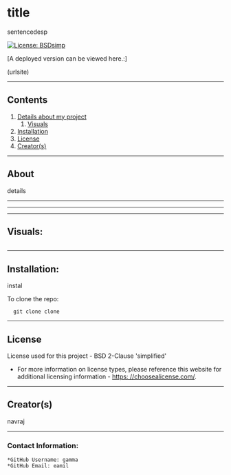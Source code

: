 
  
  # title

  sentencedesp

  [![License: BSDsimp](https://img.shields.io/badge/License-BSDSimp-grey.svg)](https://opensource.org/licenses/BSD-2-Clause)

  [A deployed version can be viewed here.:]
  
  (urlsite)
  
---
  ## Contents

  1. [Details about my project](#about)
      1. [Visuals](#visuals)
  2. [Installation](#installation)
  3. [License](#license)
  4. [Creator(s)](#creators)

---
  ## About

  details

---
--- 
---
  ## Visuals:

  ![]()

---

  ## Installation:
  instal

  To clone the repo:
  
      git clone clone
  
---

  ## License
  License used for this project - BSD 2-Clause 'simplified'
  * For more information on license types, please reference this website
  for additional licensing information - [https: //choosealicense.com/](https://choosealicense.com/).

---

  ## Creator(s)
  navraj

---

  ### Contact Information:
    *GitHub Username: gamma
    *GitHub Email: eamil
  
